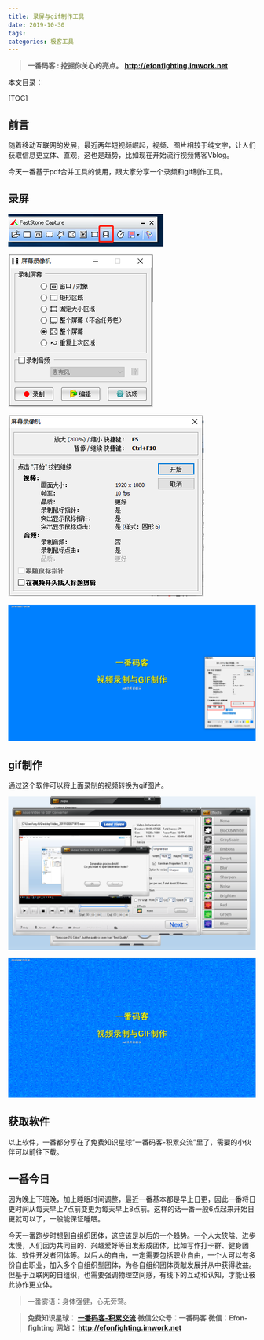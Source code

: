 ```yaml
---
title: 录屏与gif制作工具
date: 2019-10-30
tags: 
categories: 极客工具
---
```


> **一番码客 : 挖掘你关心的亮点。**
> **http://efonfighting.imwork.net**

本文目录：

[TOC]

## 前言

随着移动互联网的发展，最近两年短视频崛起，视频、图片相较于纯文字，让人们获取信息更立体、直观，这也是趋势，比如现在开始流行视频博客Vblog。

今天一番基于pdf合并工具的使用，跟大家分享一个录频和gif制作工具。

<!-- more -->

## 录屏

![image-20191030072456865](2019-10-30-录屏与gif制作工具/01.png)

![image-20191030072541458](2019-10-30-录屏与gif制作工具/02.png)

![image-20191030072621355](2019-10-30-录屏与gif制作工具/03.png)

![image-20191030072716430](2019-10-30-录屏与gif制作工具/04.png)



## gif制作

通过这个软件可以将上面录制的视频转换为gif图片。

![image-20191030073154120](2019-10-30-录屏与gif制作工具/05.png)

![image-20191030073154120](2019-10-30-录屏与gif制作工具/Video_20191030071415.gif)

## 获取软件

以上软件，一番都分享在了免费知识星球“一番码客-积累交流”里了，需要的小伙伴可以前往下载。

## 一番今日

因为晚上下班晚，加上睡眠时间调整，最近一番基本都是早上日更，因此一番将日更时间从每天早上7点前变更为每天早上8点前。这样的话一番一般6点起来开始日更就可以了，一般能保证睡眠。

今天一番跑步时想到自组织团体，这应该是以后的一个趋势。一个人太狭隘、进步太慢，人们因为共同目的、兴趣爱好等自发形成团体，比如写作打卡群、健身团体、软件开发者团体等。以后人的自由，一定需要包括职业自由，一个人可以有多份自由职业，加入多个自组织型团体，为各自组织团体贡献发展并从中获得收益。但基于互联网的自组织，也需要强调物理空间感，有线下的互动和认知，才能让彼此协作更立体。

> 一番雾语：身体强健，心无旁骛。



> **免费知识星球： [一番码客-积累交流]([wwww](https://t.zsxq.com/NRVBURr))**
> **微信公众号：一番码客**
> **微信：Efon-fighting**
> **网站： http://efonfighting.imwork.net**